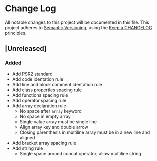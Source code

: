 # Change Log

All notable changes to this project will be documented in this file.
This project adheres to [Semantic Versioning](http://semver.org/),
using the [Keep a CHANGELOG](http://keepachangelog.com) principles.

## [Unreleased]
### Added
  - Add PSR2 standard
  - Add code identation rule
  - Add line and block comment identation rule
  - Add class properties spacing rule
  - Add functions spacing rule
  - Add operator spacing rule
  - Add array declaration rule
    * No space after `array` keyword
    * No space in empty array
    * Single value array must be single line
    * Align array key and double arrow
    * Closing parenthesis in multiline array must be in a new line and aligned
  - Add bracket array spacing rule
  - Add string rule
    * Single space around concat operator; allow multiline string.
